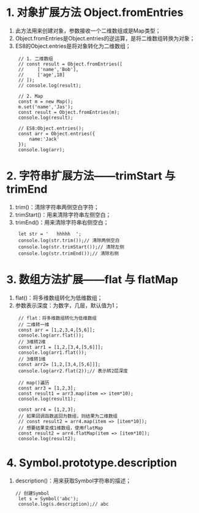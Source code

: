 # 1. 对象扩展方法 Object.fromEntries
1. 此方法用来创建对象，参数接收一个二维数组或是Map类型；
2. Object.fromEntries是Object.entries的逆运算，是将二维数组转换为对象；
3. ES8的Object.entries是将对象转化为二维数组；
   ```
    // 1. 二维数组
    // const result = Object.fromEntries([
    //     ['name','Bob'],
    //     ['age',18]
    // ]);
    // console.log(result);

    // 2. Map
    const m = new Map();
    m.set('name','Jas');
    const result = Object.fromEntries(m);
    console.log(result);

    // ES8:Object.entries();
    const arr = Object.entries({
        name:'Jack'
    });
    console.log(arr);
   ```
# 2. 字符串扩展方法——trimStart 与 trimEnd
1. trim()：清除字符串两侧空白字符；
2. trimStart()：用来清除字符串左侧空白；
3. trimEnd()：用来清除字符串右侧空白；
   ```
    let str = '   hhhhh  ';
    console.log(str.trim());// 清除两侧空白
    console.log(str.trimStart());// 清除左侧
    console.log(str.trimEnd());// 清除右侧
   ```
# 3. 数组方法扩展——flat 与 flatMap
1. flat()：将多维数组转化为低维数组；
2. 参数表示深度：为数字，几层，默认值为1；
   ```
    // flat：将多维数组转化为低维数组
    // 二维转一维
    const arr = [1,2,3,4,[5,6]];
    console.log(arr.flat());
    // 3维转2维
    const arr1 = [1,2,[3,4,[5,6]]];
    console.log(arr1.flat());
    // 3维转1维
    const arr2= [1,2,[3,4,[5,6]]];
    console.log(arr2.flat(2));// 表示转2层深度

    // map()遍历
    const arr3 = [1,2,3];
    const result1 = arr3.map(item => item*10);
    console.log(result1);

    const arr4 = [1,2,3];
    // 如果回调函数返回为数组，则结果为二维数组
    // const result2 = arr4.map(item => [item*10]);
    // 想要结果变成1维数组，使用flatMap
    const result2 = arr4.flatMap(item => [item*10]);
    console.log(result2);
   ```
# 4. Symbol.prototype.description
1. description()：用来获取Symbol字符串的描述；
   ```
   // 创建Symbol
    let s = Symbol('abc');
    console.log(s.description);// abc
   ```
   